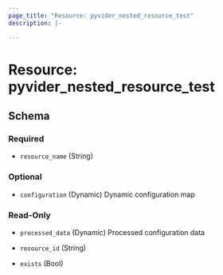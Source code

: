 ```yaml
---
page_title: "Resource: pyvider_nested_resource_test"
description: |-

---
```


# Resource: pyvider_nested_resource_test





## Schema


### Required

- `resource_name` (String)


### Optional

- `configuration` (Dynamic) Dynamic configuration map


### Read-Only

- `processed_data` (Dynamic) Processed configuration data

- `resource_id` (String)

- `exists` (Bool)
